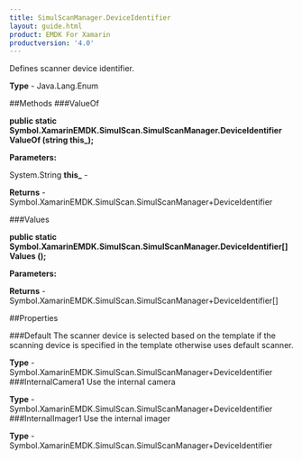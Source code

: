 ```yaml
---
title: SimulScanManager.DeviceIdentifier
layout: guide.html
product: EMDK For Xamarin 
productversion: '4.0' 
---
```

Defines scanner device identifier.

**Type** - Java.Lang.Enum

##Methods
###ValueOf

**public static Symbol.XamarinEMDK.SimulScan.SimulScanManager.DeviceIdentifier ValueOf (string this_);**


        

**Parameters:**

System.String **this_**  - 
        

**Returns** - Symbol.XamarinEMDK.SimulScan.SimulScanManager+DeviceIdentifier

###Values

**public static Symbol.XamarinEMDK.SimulScan.SimulScanManager.DeviceIdentifier[] Values ();**


        

**Parameters:**

**Returns** - Symbol.XamarinEMDK.SimulScan.SimulScanManager+DeviceIdentifier[]

##Properties

###Default
The scanner device is selected based on the template if the scanning device is specified in the template otherwise uses default scanner.

**Type** - Symbol.XamarinEMDK.SimulScan.SimulScanManager+DeviceIdentifier
###InternalCamera1
Use the internal camera

**Type** - Symbol.XamarinEMDK.SimulScan.SimulScanManager+DeviceIdentifier
###InternalImager1
Use the internal imager

**Type** - Symbol.XamarinEMDK.SimulScan.SimulScanManager+DeviceIdentifier
